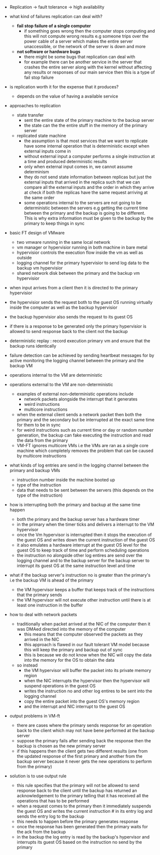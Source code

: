 - Replication -> fault tolerance -> high availability
- what kind of failures replication can deal with?
	- **fail stop failure of a single computer**
		- if something goes wrong then the computer stops computing and this will not compute wrong results e.g someone trips over the power cable of a server which makes the entire server unaccessible, or the network of the server is down and more 
	- **not software or hardware bugs**
		- there might be some bugs that replication can deal with 
		- for example there can be another service in the server that crashes the entire server along with the kernel without affecting any results or responses of our main service then this is a type of fail stop failure
- is replication worth it for the expense that it produces?
	- depends on the value of having a available service 


- approaches to replication
	- state transfer 
		- sent the entire state of the primary machine to the backup server 
		- the state can the the entire stuff in the memory of the primary server 
	- replicated state machine 
		- the assumption is that most services that we want to replicate have some internal operation that is deterministic except when external inputs come in 
		- without external input a computer performs a single instruction at a time and produced deterministic results 
		- only when external input comes in, we cannot assume determinism 
		- they do not send state information between replicas but just the external inputs that arrived in the replica such that we can compare all the external inputs and the order in which they arrive at check if both the replicas have the same request arriving at the same order 
		- some operations internal to the servers are not going to be deterministic between the servers e.g getting the current time between the primary and the backup is going to be different. This is why extra information must be given to the backup by the primary to keep things in sync

- basic FT design of VMware
	- two vmware running in the same local network 
	- vm manager or hypervisior running in both machine in bare metal 
	- hypervisior controls the execution flow inside the vm as well as outside 
	- logging channel for the primary hypervisior to send log data to the backup vm hypervisior
	- shared network disk between the primary and the backup vm hypervisior

- when input arrives from a client then it is directed to the primary hypervisior 
- the hypervisior sends the request both to the guest OS running virtually inside the computer as well as the backup hypervisior
- the backup hypervisior also sends the request to its guest OS 
- if there is a response to be generated only the primary hypervisior is allowed to send response back to the client not the backup
- deterministic replay : record execution primary vm and ensure that the backup runs identically 

- failure detection can be achieved by sending heartbeat messages for by active monitoring the logging channel between the primary and the backup VM 


- operations internal to the VM are deterministic 
- operations external to the VM are non-deterministic 
	- examples of external non-deterministic operations include
		- network packets alongside the interrupt that it generates 
		- weird instructions 
		- multicore instructions
	- when the external client sends a network packet then both the primary and the secondary but be interrupted at the exact same time for them to be in sync 
	- for weird instructions such as current time or day or random number generation, the backup can fake executing the instruction and read the data from the primary 
	- VM-FT ignores multicore VMs i.e the VMs are ran as a single core machine which completely removes the problem that can be caused by multicore instructions

- what kinds of log entries are send in the logging channel between the primary and backup VMs 
	- instruction number inside the machine booted up
	- type of the instruction
	- data that needs to be sent between the servers (this depends on the type of the instruction)

- how is interrupting both the primary and backup at the same time happen
	- both the primary and the backup server has a hardware timer 
	- in the primary when the timer ticks and delivers a interrupt to the VM hypervisor 
	- once the Vm hypervisor is interrupted then it stops the execution of the guest OS and writes down the current instruction of the guest OS
	- it also emulates a hardware interrupt at the guest OS level for the guest OS to keep track of time and perform scheduling operations
	- the instruction no alongside other log entires are send over the logging channel and to the backup server for the backup server to interrupt its guest OS at the same instruction level and time

- what if the backup server's instruction no is greater than the primary's i.e the backup VM is ahead of the primary 
	- the VM hypervisor keeps a buffer that keeps track of the instructions that the primary sends 
	- the VM hypervisor will not execute other instruction until there is at least one instruction in the buffer 

- how to deal with network packets 
	- traditionally when packet arrived at the NIC of the computer then it was DMAed directed into the memory of the computer
		- this means that the computer observed the packets as they arrived in the NIC 
		- this approach is flawed in our fault tolerant VM model because this will keep the primary and backup out of sync 
		- this is because we do not know when the NIC will copy the data into the memory for the OS to obtain the data 
	- so instead 
		- the VM hypervisor will buffer the packet into its private memory region
		- when the NIC interrupts the hypervisor then the hypervisor will suspend operations in the guest OS 
		- writes the instruction no and other log entires to be sent into the logging channel 
		- copy the entire packet into the guest OS's memory region 
		- and the interrupt and NIC interrupt to the guest OS 

- output problems in VM-ft 
	- there are cases where the primary sends response for an operation back to the client which may not have bene performed at the backup server
	- suppose the primary fails after sending back the response then the backup is chosen as the new primary server
	- if this happens then the client gets two different results (one from the updated response of the first primary and another from the backup server because it never gets the new operations to perform from the primary) 
- solution is to use output rule
	- this rule specifies that the primary will not be allowed to send response back to the client until the backup has returned an acknowledgement to the primary telling that it has received all the operations that has to be performed 
	- when a request comes to the primary then it immediately suspends the guest OS and writes the current instruction # in its entry log and sends the entry log to the backup 
	- this needs to happen before the primary generates response 
	- once the response has been generated then the primary waits for the ack from the backup
	- in the backup the log entry is read by the backup's hypervisor and interrupts its guest OS based on the instruction no send by the primary 